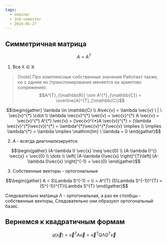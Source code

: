 ```yaml
---
tags:
  - seminar
  - 2nd-semester
  - 2024-05-27
---
```

## Симметричная матрица

$$A = A^{T}$$

1. Все $\lambda \in \mathbb{R}$

> [!note] Про комплексные собственные значения
> Работает также, но с одним но (транспонирование меняется на эрмитово сопряжение):
> $$A^{T}_{\mathbb{R}} \sim A^{*}_{\mathbb{C}} = \overline{A}^{T}_{\mathbb{C}}$$
> 

$$\begin{gather}
\lambda \in \mathbb{C} \\
A\vec{v} = \lambda \vec{v} \ | \ \vec{v}^{*} \cdot \\
\lambda \vec{v}^{*} \vec{v} = \vec{v}^{*} A \vec{v} = \vec{v}^{*} A^{*} \vec{v} = (\vec{v}^{*}A \vec{v})^{*} = (\lambda \vec{v}^{*}\vec{v})^{*} = \lambda^{*}\vec{v}^{*}\vec{v} \implies \\
\implies \lambda^{*} = \lambda \implies \mathrm{Im} \ \lambda = 0
\end{gather}$$

2. $A$ - всегда диагонализируется

$$\begin{gather}
(A-\lambda I) \vec{x} \neq \vec{0} \\
(A-\lambda I)^{} \vec{x} = \vec{0} \\
\dots \\
\left[ (A-\lambda I)\vec{x} \right]^{T}\left[ (A-\lambda I)\vec{x} \right]^{-1} = \vec{0}
\end{gather}$$

3. Собственные векторы - ортогональные

$$\begin{gather}
A = S\Lambda S^{-1} = \\
= A^{T} (S\Lambda S^{-1})^{T} = (S^{-1})^{T}\Lambda S^{T}
\end{gather}$$

Следовательно матрица $\Lambda$ - ортогональная, а раз ее столбцы - собственные векторы, Следовательно они образуют ортогональный базис.

## Вернемся к квадратичным формам

$$q(\vec{x}) = \vec{x}^{T}A\vec{x} = \vec{x}^{T}Q\Lambda Q^{T}\vec{x}$$

